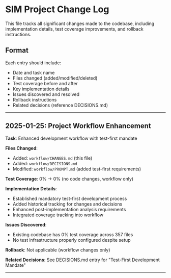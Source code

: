 # SIM Project Change Log

This file tracks all significant changes made to the codebase, including implementation details, test coverage improvements, and rollback instructions.

## Format
Each entry should include:
- Date and task name
- Files changed (added/modified/deleted)
- Test coverage before and after
- Key implementation details
- Issues discovered and resolved
- Rollback instructions
- Related decisions (reference DECISIONS.md)

---

## 2025-01-25: Project Workflow Enhancement
**Task**: Enhanced development workflow with test-first mandate

**Files Changed**:
- Added: `workflow/CHANGES.md` (this file)
- Added: `workflow/DECISIONS.md`
- Modified: `workflow/PROMPT.md` (added test-first requirements)

**Test Coverage**: 0% → 0% (no code changes, workflow only)

**Implementation Details**:
- Established mandatory test-first development process
- Added historical tracking for changes and decisions
- Enhanced post-implementation analysis requirements
- Integrated coverage tracking into workflow

**Issues Discovered**: 
- Existing codebase has 0% test coverage across 357 files
- No test infrastructure properly configured despite setup

**Rollback**: Not applicable (workflow changes only)

**Related Decisions**: See DECISIONS.md entry for "Test-First Development Mandate"

---

<!-- Example entry for reference:

## 2025-01-26: Implement Vessel Search Component Tests
**Task**: Add comprehensive tests for vessel search functionality

**Files Changed**:
- Added: `src/features/vessels/components/__tests__/VesselSearchInput.test.tsx`
- Added: `src/features/vessels/hooks/__tests__/useVesselSearch.test.ts`
- Modified: `src/features/vessels/components/VesselSearchInput.tsx` (fixed bug)

**Test Coverage**: 0% → 3.2% (vessel feature: 0% → 78%)

**Implementation Details**:
- Wrote tests for search input validation
- Added tests for debounced search behavior
- Tested error states and loading states
- Fixed bug: search didn't clear on empty input

**Issues Discovered**:
- Search API wasn't handling special characters properly
- Missing error boundary around search results

**Rollback**:
```bash
git revert abc123..def456
# Note: Will need to manually remove test files
```

**Related Decisions**: 
- Chose React Testing Library over Enzyme
- Implemented test-utils.tsx for consistent test setup

-->